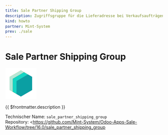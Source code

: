 ```yaml
---
title: Sale Partner Shipping Group
description: Zugriffsgruppe für die Lieferadresse bei Verkaufsaufträgen und Rechnungen.
kind: howto
partner: Mint-System
prev: ./sale
---
```


# Sale Partner Shipping Group

![icon_oms_box](attachments/icons_odoo_mint_system.png)

{{ $frontmatter.description }}

Technischer Name: `sale_partner_shipping_group`\
Repository: <https://github.com/Mint-System/Odoo-Apps-Sale-Workflow/tree/16.0/sale_partner_shipping_group
